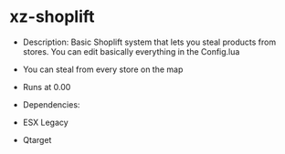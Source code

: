 # xz-shoplift

* Description: Basic Shoplift system that lets you steal products from stores. You can edit basically everything in the Config.lua
* You can steal from every store on the map
* Runs at 0.00 

* Dependencies: 
* ESX Legacy
* Qtarget
